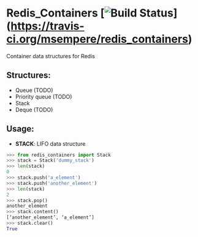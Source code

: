 # Redis_Containers [![Build Status](https://travis-ci.org/msempere/redis_containers.svg?branch=master)] (https://travis-ci.org/msempere/redis_containers)

Container data structures for Redis

## Structures:

* Queue (TODO)
* Priority queue (TODO)
* Stack
* Deque (TODO)

## Usage:
* **STACK**: LIFO data structure
```python
>>> from redis_containers import Stack
>>> stack = Stack('dummy_stack')
>>> len(stack)
0
>>> stack.push('a_element')
>>> stack.push('another_element')
>>> len(stack)
2
>>> stack.pop()
another_element
>>> stack.content()
[‘another_element’, ‘a_element’]
>>> stack.clear()
True
```
